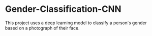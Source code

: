 # Gender-Classification-CNN
This project uses a deep learning model to classify a person's gender based on a photograph of their face.
